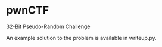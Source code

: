 # pwnCTF
32-Bit Pseudo-Random Challenge

An example solution to the problem is available in writeup.py.
